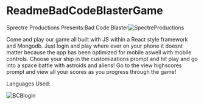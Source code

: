 
# ReadmeBadCodeBlasterGame
Sprectre Productions Presents:Bad Code Blaster![SpectreProductions](https://user-images.githubusercontent.com/77074964/127537477-feeda7df-5583-4f6c-8bf3-153328f573da.gif)

Come and play our game all built with JS within a React style framework and Mongodb. Just login and play where ever on your phone it doesnt matter because the app has been optimized for mobile aswell with mobile controls. Choose your ship in the customizations prompt and hit play and go into a space battle with astroids and aliens! Go to the view highscores prompt and view all your scores as you progress through the game!

Languages Used:

![BCBlogin](https://user-images.githubusercontent.com/77074964/127538215-049df460-2a89-4bc4-a13a-319c8359c3ba.png)
